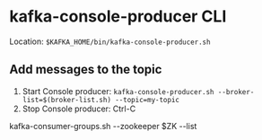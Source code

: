 # kafka-console-producer CLI

Location: `$KAFKA_HOME/bin/kafka-console-producer.sh`

## Add messages to the topic
1. Start Console producer: `kafka-console-producer.sh --broker-list=$(broker-list.sh) --topic=my-topic`
2. Stop Console producer: Ctrl-C

kafka-consumer-groups.sh --zookeeper $ZK --list
